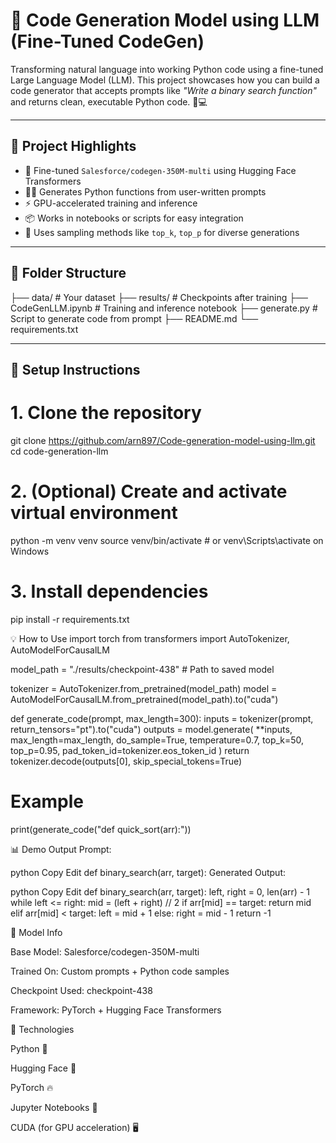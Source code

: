 # 🚀 Code Generation Model using LLM (Fine-Tuned CodeGen)

Transforming natural language into working Python code using a fine-tuned Large Language Model (LLM). This project showcases how you can build a code generator that accepts prompts like _"Write a binary search function"_ and returns clean, executable Python code. 🧠💻

---

## 📌 Project Highlights

- 🤖 Fine-tuned `Salesforce/codegen-350M-multi` using Hugging Face Transformers  
- 🧑‍💻 Generates Python functions from user-written prompts  
- ⚡ GPU-accelerated training and inference  
- 📦 Works in notebooks or scripts for easy integration  
- 🔁 Uses sampling methods like `top_k`, `top_p` for diverse generations  

---

## 📂 Folder Structure

├── data/ # Your dataset
├── results/ # Checkpoints after training
├── CodeGenLLM.ipynb # Training and inference notebook
├── generate.py # Script to generate code from prompt
├── README.md
└── requirements.txt

---

## 🔧 Setup Instructions


# 1. Clone the repository
git clone https://github.com/arn897/Code-generation-model-using-llm.git
cd code-generation-llm

# 2. (Optional) Create and activate virtual environment
python -m venv venv
source venv/bin/activate  # or venv\Scripts\activate on Windows

# 3. Install dependencies
pip install -r requirements.txt


💡 How to Use
import torch
from transformers import AutoTokenizer, AutoModelForCausalLM

model_path = "./results/checkpoint-438"  # Path to saved model

tokenizer = AutoTokenizer.from_pretrained(model_path)
model = AutoModelForCausalLM.from_pretrained(model_path).to("cuda")

def generate_code(prompt, max_length=300):
    inputs = tokenizer(prompt, return_tensors="pt").to("cuda")
    outputs = model.generate(
        **inputs,
        max_length=max_length,
        do_sample=True,
        temperature=0.7,
        top_k=50,
        top_p=0.95,
        pad_token_id=tokenizer.eos_token_id
    )
    return tokenizer.decode(outputs[0], skip_special_tokens=True)

# Example
print(generate_code("def quick_sort(arr):"))

📊 Demo Output
Prompt:

python
Copy
Edit
def binary_search(arr, target):
Generated Output:

python
Copy
Edit
def binary_search(arr, target):
    left, right = 0, len(arr) - 1
    while left <= right:
        mid = (left + right) // 2
        if arr[mid] == target:
            return mid
        elif arr[mid] < target:
            left = mid + 1
        else:
            right = mid - 1
    return -1

🧠 Model Info

Base Model: Salesforce/codegen-350M-multi

Trained On: Custom prompts + Python code samples

Checkpoint Used: checkpoint-438

Framework: PyTorch + Hugging Face Transformers

📌 Technologies

Python 🐍

Hugging Face 🤗

PyTorch 🔥

Jupyter Notebooks 📓

CUDA (for GPU acceleration) 🖥️


